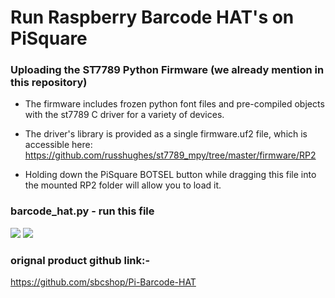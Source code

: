 # Run Raspberry Barcode HAT's on PiSquare 

### Uploading the ST7789 Python Firmware (we already mention in this repository)
 * The firmware includes frozen python font files and pre-compiled objects with the st7789 C driver for a variety of devices.
 * The driver's library is provided as a single firmware.uf2 file, which is accessible here:
    https://github.com/russhughes/st7789_mpy/tree/master/firmware/RP2
    
 * Holding down the PiSquare BOTSEL button while dragging this file into the mounted RP2 folder will allow you to load it.

### barcode_hat.py - run this file

<img src = "https://github.com/sbcshop/PiSquare/blob/main/Run%20raspberry%20HAT's%20on%20PiSquare/images/img18.jpg" />
<img src = "https://github.com/sbcshop/PiSquare/blob/main/Run%20raspberry%20HAT's%20on%20PiSquare/images/img19.jpg" />

### orignal product github link:-
https://github.com/sbcshop/Pi-Barcode-HAT
